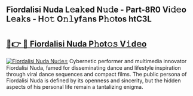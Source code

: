 ## Fiordalisi Nuda L𝚎a𝚔ed N𝚞𝚍e - Part-8R0 Vi𝚍𝚎o L𝚎a𝚔s - H𝚘𝚝 O𝚗𝚕yf𝚊ns P𝚑𝚘tos htC3L

# <h2><a href="http://kf196do.oniu.top/?m=Fiordalisi+Nuda">🔗👉 🔴 Fiordalisi Nuda P𝚑ot𝚘𝚜 V𝚒d𝚎o</a></h2>

[![Fiordalisi Nuda Nu𝚍e𝚜](https://i.imgur.com/0qMVB7G.gif)](http://kf196do.oniu.top/?m=Fiordalisi+Nuda)
Cybernetic performer and multimedia innovator Fiordalisi Nuda, famed for disseminating dance and lifestyle inspiration through viral dance sequences and compact films. The public persona of Fiordalisi Nuda is defined by its openness and sincerity, but the hidden aspects of his personal life remain a tantalizing enigma.  
